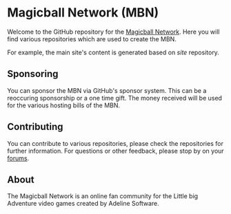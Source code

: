 # Magicball Network (MBN)

Welcome to the GitHub repository for the [Magicball Network](https://magicball.net). 
Here you will find various repositories which are used to create the MBN. 

For example, the main site's content is generated based on _site_ repository.

## Sponsoring

You can sponsor the MBN via GitHub's sponsor system. This can be a reoccuring sponsorship 
or a one time gift. The money received will be used for the various hosting bills of the MBN.

## Contributing

You can contribute to various repositories, please check the repositories for further
information. For questions or other feedback, please stop by on your [forums](https://forum.magicball.net/).

## About

The Magicball Network is an online fan community for the Little big Adventure video games
created by Adeline Software.
